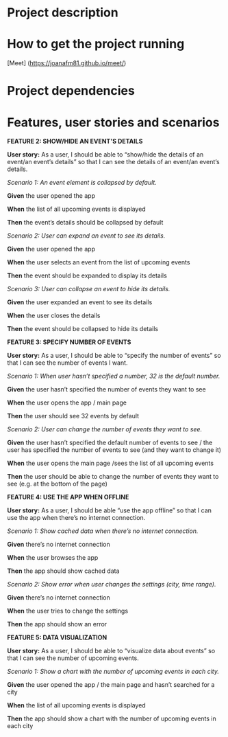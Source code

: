 # Project description

# How to get the project running

[Meet] (https://joanafm81.github.io/meet/)

# Project dependencies

# Features, user stories and scenarios


**FEATURE 2: SHOW/HIDE AN EVENT'S DETAILS**

**User story:** As a user, I should be able to “show/hide the details of an event/an event’s details” so that I can see the details of an event/an event’s details.

*Scenario 1: An event element is collapsed by default.*

**Given** the user opened the app

**When** the list of all upcoming events is displayed

**Then** the event’s details should be collapsed by default

*Scenario 2: User can expand an event to see its details.*

**Given** the user opened the app

**When** the user selects an event from the list of upcoming events

**Then** the event should be expanded to display its details

*Scenario 3: User can collapse an event to hide its details.*

**Given** the user expanded an event to see its details

**When** the user closes the details 

**Then** the event should be collapsed to hide its details


**FEATURE 3: SPECIFY NUMBER OF EVENTS**

**User story:** As a user, I should be able to “specify the number of events” so that I can see the number of events I want.

*Scenario 1: When user hasn’t specified a number, 32 is the default number.*

**Given** the user hasn’t specified the number of events they want to see

**When** the user opens the app / main page

**Then** the user should see 32 events by default

*Scenario 2: User can change the number of events they want to see.*

**Given** the user hasn’t specified the default number of events to see / the user has specified the number of events to see (and they want to change it)

**When** the user opens the main page /sees the list of all upcoming events

**Then** the user should be able to change the number of events they want to see (e.g. at the bottom of the page)


**FEATURE 4: USE THE APP WHEN OFFLINE**

**User story:** As a user, I should be able “use the app offline” so that I can use the app when there’s no internet connection.

*Scenario 1: Show cached data when there’s no internet connection.*

**Given** there’s no internet connection

**When** the user browses the app

**Then** the app should show cached data

*Scenario 2: Show error when user changes the settings (city, time range).*

**Given** there’s no internet connection

**When** the user tries to change the settings

**Then** the app should show an error


**FEATURE 5: DATA VISUALIZATION**

**User story:** As a user, I should be able to “visualize data about events” so that I can see the number of upcoming events.

*Scenario 1: Show a chart with the number of upcoming events in each city.*

**Given** the user opened the app / the main page and hasn’t searched for a city

**When** the list of all upcoming events is displayed

**Then** the app should show a chart with the number of upcoming events in each city


